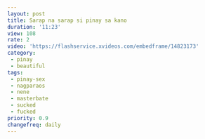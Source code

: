 ```yaml
---
layout: post
title: Sarap na sarap si pinay sa kano
duration: '11:23'
view: 108
rate: 2
video: 'https://flashservice.xvideos.com/embedframe/14823173'
category: 
 - pinay
 - beautiful
tags: 
 - pinay-sex
 - nagparaos
 - nene
 - masterbate
 - sucked
 - fucked
priority: 0.9
changefreq: daily
---
```

